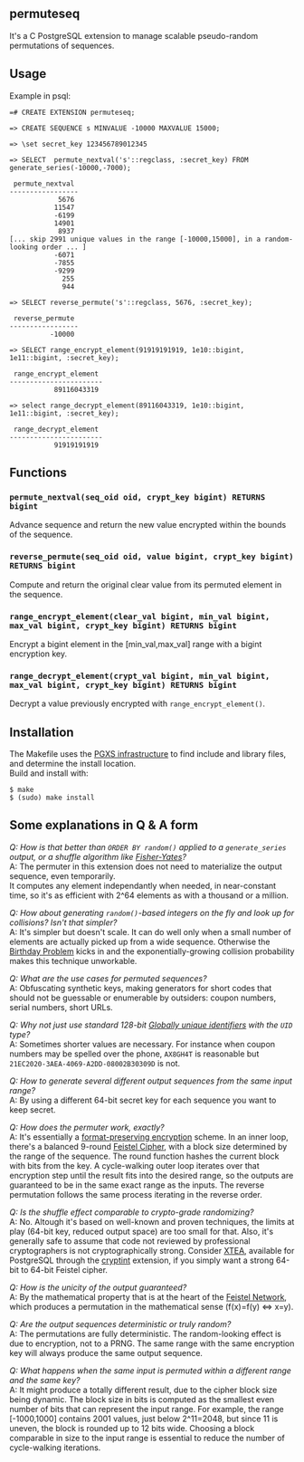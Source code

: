 ## permuteseq


It's a C PostgreSQL extension to manage scalable pseudo-random permutations of sequences.

## Usage
Example in psql:
```
=# CREATE EXTENSION permuteseq;

=> CREATE SEQUENCE s MINVALUE -10000 MAXVALUE 15000;

=> \set secret_key 123456789012345

=> SELECT  permute_nextval('s'::regclass, :secret_key) FROM generate_series(-10000,-7000);

 permute_nextval 
-----------------
            5676
           11547
           -6199
           14901
            8937
[... skip 2991 unique values in the range [-10000,15000], in a random-looking order ... ]
           -6071
           -7855
           -9299
             255
             944

=> SELECT reverse_permute('s'::regclass, 5676, :secret_key);

 reverse_permute 
-----------------
          -10000

=> SELECT range_encrypt_element(91919191919, 1e10::bigint, 1e11::bigint, :secret_key);

 range_encrypt_element 
-----------------------
           89116043319

=> select range_decrypt_element(89116043319, 1e10::bigint, 1e11::bigint, :secret_key);

 range_decrypt_element 
-----------------------
           91919191919

```

## Functions

### `permute_nextval(seq_oid oid, crypt_key bigint) RETURNS bigint`
Advance sequence and return the new value encrypted within the bounds of the sequence.

### `reverse_permute(seq_oid oid, value bigint, crypt_key bigint) RETURNS bigint`
Compute and return the original clear value from its permuted element in the sequence.

### `range_encrypt_element(clear_val bigint, min_val bigint, max_val bigint, crypt_key bigint) RETURNS bigint`
Encrypt a bigint element in the [min_val,max_val] range with a bigint encryption key.

### `range_decrypt_element(crypt_val bigint, min_val bigint, max_val bigint, crypt_key bigint) RETURNS bigint`
Decrypt a value previously encrypted with `range_encrypt_element()`.

## Installation
The Makefile uses the [PGXS infrastructure](https://www.postgresql.org/docs/current/static/extend-pgxs.html) to find include and library files, and determine the install location.  
Build and install with:
```
$ make
$ (sudo) make install
```


## Some explanations in Q & A form

*Q: How is that better than `ORDER BY random()` applied to a `generate_series` output, or a shuffle algorithm like [Fisher-Yates](https://en.wikipedia.org/wiki/Fisher%E2%80%93Yates_shuffle)?*  
A: The permuter in this extension does not need to materialize the output sequence, even temporarily.  
It computes any element independantly when needed, in near-constant time,
so it's as efficient with 2^64 elements as with a thousand or a million.

*Q: How about generating `random()`-based integers on the fly and look up for collisions? Isn't that
   simpler?*  
A: It's simpler but doesn't scale. It can do well only when a small number of
elements are actually picked up from a wide sequence.
Otherwise the [Birthday Problem](https://en.wikipedia.org/wiki/Birthday_problem)
kicks in and the exponentially-growing collision probability makes this technique unworkable.

*Q: What are the use cases for permuted sequences?*  
A: Obfuscating synthetic keys, making generators for short
 codes that should not be guessable or enumerable by outsiders: coupon
 numbers, serial numbers, short URLs.

*Q: Why not just use standard 128-bit [Globally unique identifiers](https://en.wikipedia.org/wiki/Globally_unique_identifier) with the `UID` type?*  
A: Sometimes shorter values are necessary. For instance when coupon numbers may be spelled over the phone, `AX8GH4T` is reasonable but `21EC2020-3AEA-4069-A2DD-08002B30309D` is not.

*Q: How to generate several different output sequences from the same input range?*  
A: By using a different 64-bit secret key for each sequence you want to keep secret.

*Q: How does the permuter work, exactly?*  
A: It's essentially a [format-preserving encryption](https://en.wikipedia.org/wiki/Format-preserving_encryption) scheme.  In an inner loop, there's a balanced 9-round [Feistel Cipher](https://en.wikipedia.org/wiki/Feistel_cipher), with a block size determined by the range of the sequence. The round function hashes the current block with bits from the key. A cycle-walking outer loop iterates over that encryption step until the result fits into the desired range, so the outputs are guaranteed to be in the same exact range as the inputs. The reverse permutation follows the same process iterating in the reverse order.

*Q: Is the shuffle effect comparable to crypto-grade randomizing?*  
A: No. Altough it's based on well-known and proven techniques, the limits at play (64-bit key, reduced output space) are too small for that. Also, it's generally safe to assume that code not reviewed by professional cryptographers is not cryptographically strong.  Consider [XTEA](https://en.wikipedia.org/wiki/XTEA), available for PostgreSQL through the [cryptint](http://pgxn.org/dist/cryptint) extension, if you simply want a strong 64-bit to 64-bit Feistel cipher.

*Q: How is the unicity of the output guaranteed?*  
A: By the mathematical property that is at the heart of the [Feistel Network](https://en.wikipedia.org/wiki/Feistel_cipher), which produces a permutation in the mathematical sense (f(x)=f(y) <=> x=y).

*Q: Are the output sequences deterministic or truly random?*  
A: The permutations are fully deterministic. The random-looking effect is due to encryption, not to a PRNG. The same range with the same encryption key will always produce the same output sequence.

*Q: What happens when the same input is permuted within a different range and the same key?*  
A: It might produce a totally different result, due to the cipher
block size being dynamic. The block size in bits is computed as the
smallest even number of bits that can represent the input range.
For example, the range [-1000,1000] contains 2001 values, just below
2^11=2048, but since 11 is uneven, the block is rounded up to 12 bits wide.
Choosing a block comparable in size to the input range is essential to reduce the number of cycle-walking iterations.
